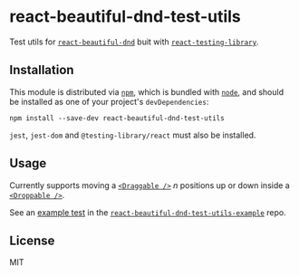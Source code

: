 # react-beautiful-dnd-test-utils

Test utils for [`react-beautiful-dnd`](https://github.com/atlassian/react-beautiful-dnd) buit with [`react-testing-library`](https://github.com/testing-library/react-testing-library).

## Installation

This module is distributed via [`npm`](https://www.npmjs.com/), which is bundled with [`node`](https://nodejs.org/en/), and
should be installed as one of your project's `devDependencies`:

```
npm install --save-dev react-beautiful-dnd-test-utils
```

`jest`, `jest-dom` and `@testing-library/react` must also be installed.

## Usage

Currently supports moving a [`<Draggable />`](https://github.com/atlassian/react-beautiful-dnd/blob/master/docs/api/draggable.md) _n_ positions up or down inside a [`<Droppable />`](https://github.com/atlassian/react-beautiful-dnd/blob/master/docs/api/droppable.md).

See an [example test](https://github.com/colinrcummings/react-beautiful-dnd-test-utils-example/blob/master/src/App.test.js) in the [`react-beautiful-dnd-test-utils-example`](https://github.com/colinrcummings/react-beautiful-dnd-test-utils-example) repo.

## License

MIT
